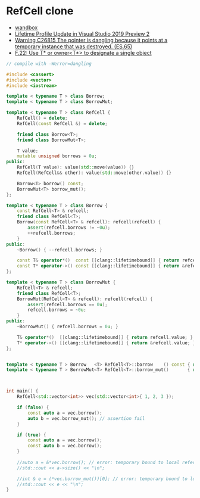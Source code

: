 # RefCell clone

* [wandbox](https://wandbox.org/permlink/fHd8Tsz1BmBTXlWx)
* [Lifetime Profile Update in Visual Studio 2019 Preview 2](https://devblogs.microsoft.com/cppblog/lifetime-profile-update-in-visual-studio-2019-preview-2/)
* [Warning C26815 The pointer is dangling because it points at a temporary instance that was destroyed. (ES.65)](https://docs.microsoft.com/en-us/cpp/code-quality/c26815?view=msvc-170)
* [F.22: Use T* or owner<T*> to designate a single object](https://github.com/isocpp/CppCoreGuidelines/blob/master/CppCoreGuidelines.md#f22-use-t-or-ownert-to-designate-a-single-object)

```cpp
// compile with -Werror=dangling

#include <cassert>
#include <vector>
#include <iostream>

template < typename T > class Borrow;
template < typename T > class BorrowMut;

template < typename T > class RefCell {
    RefCell() = delete;
    RefCell(const RefCell &) = delete;

    friend class Borrow<T>;
    friend class BorrowMut<T>;

    T value;
    mutable unsigned borrows = 0u;
public:
    RefCell(T value): value(std::move(value)) {}
    RefCell(RefCell&& other): value(std::move(other.value)) {}

    Borrow<T> borrow() const;
    BorrowMut<T> borrow_mut();
};

template < typename T > class Borrow {
    const RefCell<T> & refcell;
    friend class RefCell<T>;
    Borrow(const RefCell<T> & refcell): refcell(refcell) {
        assert(refcell.borrows != ~0u);
        ++refcell.borrows;
    }
public:
    ~Borrow() { --refcell.borrows; }

    const T& operator*()  const [[clang::lifetimebound]] { return refcell.value; }
    const T* operator->() const [[clang::lifetimebound]] { return &refcell.value; }
};

template < typename T > class BorrowMut {
    RefCell<T> & refcell;
    friend class RefCell<T>;
    BorrowMut(RefCell<T> & refcell): refcell(refcell) {
        assert(refcell.borrows == 0u);
        refcell.borrows = ~0u;
    }
public:
    ~BorrowMut() { refcell.borrows = 0u; }

    T& operator*()  [[clang::lifetimebound]] { return refcell.value; }
    T* operator->() [[clang::lifetimebound]] { return &refcell.value; }
};


template < typename T > Borrow   <T> RefCell<T>::borrow    () const { return Borrow   <T>(*this); }
template < typename T > BorrowMut<T> RefCell<T>::borrow_mut()       { return BorrowMut<T>(*this); }



int main() {
    RefCell<std::vector<int>> vec(std::vector<int>{ 1, 2, 3 });

    if (false) {
        const auto a = vec.borrow();
        auto b = vec.borrow_mut(); // assertion fail
    }

    if (true) {
        const auto a = vec.borrow();
        const auto b = vec.borrow();
    }
    
    //auto a = &*vec.borrow(); // error: temporary bound to local reference 'e' will be destroyed at the end of the full-expression [-Werror,-Wdangling]
    //std::cout << a->size() << "\n";

    //int & e = (*vec.borrow_mut())[0]; // error: temporary bound to local reference 'e' will be destroyed at the end of the full-expression [-Werror,-Wdangling]
    //std::cout << e << "\n";
}
```
